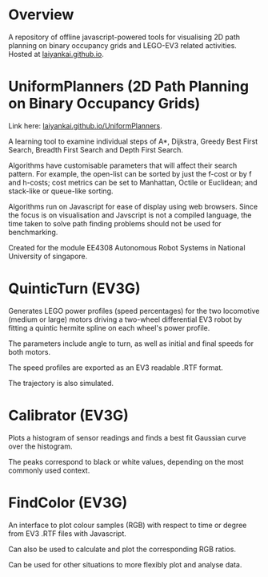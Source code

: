 # Overview

A repository of offline javascript-powered tools for visualising 2D path planning on binary occupancy grids and LEGO-EV3 related activities. Hosted at [laiyankai.github.io](https://laiyankai.github.io/).

# UniformPlanners (2D Path Planning on Binary Occupancy Grids)
Link here: [laiyankai.github.io/UniformPlanners](https://laiyankai.github.io/UniformPlanners/index.html).

A learning tool to examine individual steps of A*, Dijkstra, Greedy Best First Search, Breadth First Search and Depth First Search.

Algorithms have customisable parameters that will affect their search pattern. For example, the open-list can be sorted by just the f-cost or by f and h-costs; cost metrics can be set to Manhattan, Octile or Euclidean; and stack-like or queue-like sorting. 

Algorithms run on Javascript for ease of display using web browsers. Since the focus is on visualisation and Javscript is not a compiled language, the time taken to solve path finding problems should not be used for benchmarking.

Created for the module EE4308 Autonomous Robot Systems in National University of singapore.

# QuinticTurn (EV3G)

Generates LEGO power profiles (speed percentages) for the two locomotive (medium or large) motors driving a two-wheel differential EV3 robot by fitting a quintic hermite spline on each wheel's power profile.

The parameters include angle to turn, as well as initial and final speeds for both motors.

The speed profiles are exported as an EV3 readable .RTF format.

The trajectory is also simulated.

# Calibrator (EV3G)

Plots a histogram of sensor readings and finds a best fit Gaussian curve over the histogram. 

The peaks correspond to black or white values, depending on the most commonly used context.

# FindColor (EV3G)

An interface to plot colour samples (RGB) with respect to time or degree from EV3 .RTF files with Javascript.

Can also be used to calculate and plot the corresponding RGB ratios.

Can be used for other situations to more flexibly plot and analyse data.

